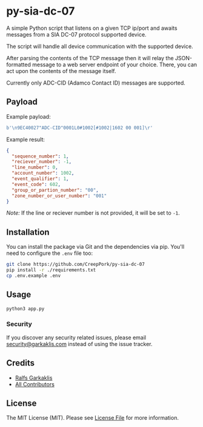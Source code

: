 # py-sia-dc-07

A simple Python script that listens on a given TCP ip/port and awaits messages from a SIA DC-07 protocol supported device.

The script will handle all device communication with the supported device.

After parsing the contents of the TCP message then it will relay the JSON-formatted message to a web server endpoint of your choice. There, you can act upon the contents of the message itself.

Currently only ADC-CID (Adamco Contact ID) messages are supported.

## Payload

Example payload:

```py
b'\n9EC40027"ADC-CID"0001L0#1002[#1002|1602 00 001]\r'
```

Example result:

```json
{
  "sequence_number": 1,
  "reciever_number": -1,
  "line_number": 0,
  "account_number": 1002,
  "event_qualifier": 1,
  "event_code": 602,
  "group_or_partion_number": "00",
  "zone_number_or_user_number": "001"
}
```

_Note:_ If the line or reciever number is not provided, it will be set to `-1`.

## Installation

You can install the package via Git and the dependencies via pip. You'll need to configure the `.env` file too:

```bash
git clone https://github.com/CreepPork/py-sia-dc-07
pip install -r ./requirements.txt
cp .env.example .env
```

## Usage

```bash
python3 app.py
```

### Security

If you discover any security related issues, please email security@garkaklis.com instead of using the issue tracker.

## Credits

- [Ralfs Garkaklis](https://github.com/CreepPork)
- [All Contributors](https://github.com/CreepPork/py-sia-dc-07/contributors)

## License

The MIT License (MIT). Please see [License File](LICENSE.md) for more information.
